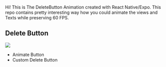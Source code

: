 Hi! This is The DeleteButton Animation created with React Native/Expo. This repo contains pretty interesting way how you could animate the views and Texts while preserving 60 FPS.


## Delete Button
![](https://media2.giphy.com/media/RGjjDxHm4QEECyTMoj/giphy.gif)

* Animate Button
* Custom Delete Button




